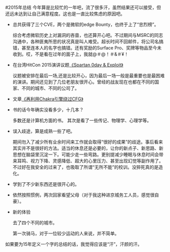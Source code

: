 #2015年总结
今年算是比较忙的一年吧，流了很多汗，虽然结果还可以接受，但还远未达到让自己满意程度。这也是一直比较焦虑的原因吧。

* 总共获得了三个CVE，两个是微软的edge Bounty，也终于上了“忠烈榜”。

	综合考虑微软历史上对漏洞的吝啬，也还算开心吧。不过期间与MSRC的同志沟通中，各种匪夷所思的状况真是叫人难受。超长时间不回邮件，将公司名搞错，甚至连本人的名字也搞错。还有奖励的Surface Pro、奖牌等物品至今未收到。哎，不是看在过年的面子上，我就@＃@！＃&＃¥！

* 在台湾HitCon 2015演讲议题[《Spartan 0day & Exploit》](https://github.com/exp-sky/HitCon-2015-spartan-0day-exploit/blob/master/Spartan%200day%20%26%20Exploit-m.pdf)

	议题被安排在最后一场,还是比较开心，因为最后一场一般是最重要也是最困难的演讲。期间还见到了几位老朋友很开心。曾经的战友现在也都在不同的国家、不同的城市、不同的公司了。

* 文章[《再利用Chakra引擎绕过CFG》](https://github.com/exp-sky/Blog/blob/master/%E5%86%8D%E5%88%A9%E7%94%A8chakra%E5%BC%95%E6%93%8E%E7%BB%95%E8%BF%87cfg.md)

* 书的话今年确实没看多少，十几本？

	多数还是计算机方面的书。
	其次是看了一些传记、物理学、心理学等。

* 误入歧途，算是成熟一些了吧。

	期间勿入了减少所有业余时间来工作就会取得“很好的成果”的歧途。事后看来其实并不是很好的方法。适当的休息还是必要的，让你的新点子、新思路、新思想在脑袋里沉淀一下。可能少走一些弯路。更别提减少睡眠与休息时间会带来耳鸣、视力下降、灵感降低、超大的心里压力、甚至出现幻觉等副作用了。不过好在我安全的过来了，也吸取了所谓“无所不能”的校训。没猝死真的是造化。

* 学到了不少新东西还是很开心的。

* 依然按照惯例，两次回家看望父母（对于我这种进京城务工人员，感觉很自豪）。

* 新的体验

	去了四个不同的城市。

	第一次骑马，对于一位较少运动的人来说，并不简单。
	
如果要为15年定义一个字的总结的话，我觉得应该是“汗”，汗颜的汗。

